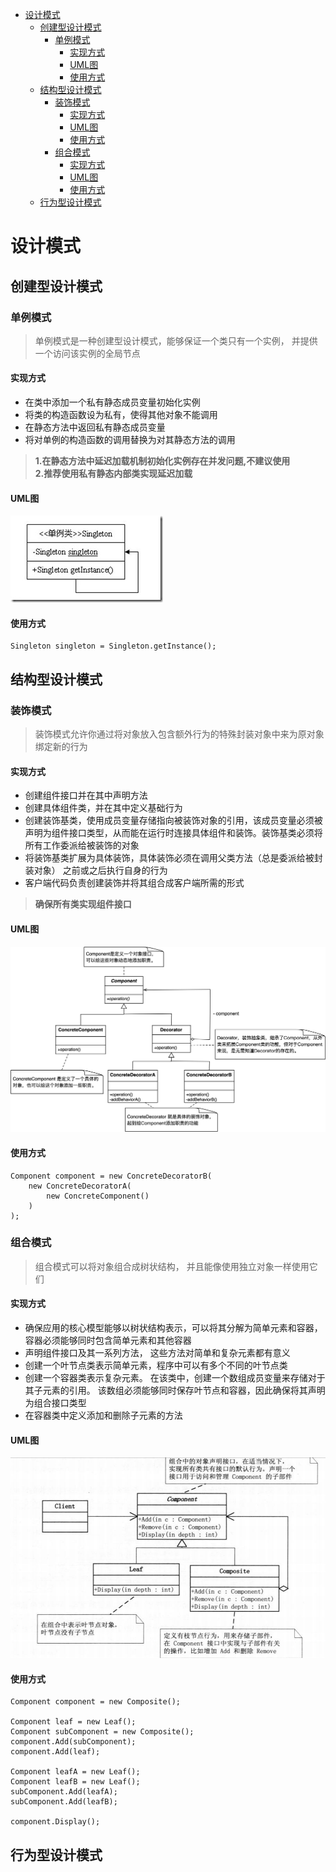 <!-- TOC -->

- [设计模式](#设计模式)
    - [创建型设计模式](#创建型设计模式)
        - [单例模式](#单例模式)
            - [实现方式](#实现方式)
            - [UML图](#uml图)
            - [使用方式](#使用方式)
    - [结构型设计模式](#结构型设计模式)
        - [装饰模式](#装饰模式)
            - [实现方式](#实现方式-1)
            - [UML图](#uml图-1)
            - [使用方式](#使用方式-1)
        - [组合模式](#组合模式)
            - [实现方式](#实现方式-2)
            - [UML图](#uml图-2)
            - [使用方式](#使用方式-2)
    - [行为型设计模式](#行为型设计模式)

<!-- /TOC -->
# 设计模式
## 创建型设计模式  
### 单例模式  
> 单例模式是一种创建型设计模式，能够保证一个类只有一个实例， 并提供一个访问该实例的全局节点  
#### 实现方式
+ 在类中添加一个私有静态成员变量初始化实例  
+ 将类的构造函数设为私有，使得其他对象不能调用  
+ 在静态方法中返回私有静态成员变量  
+ 将对单例的构造函数的调用替换为对其静态方法的调用  
> **1.在静态方法中延迟加载机制初始化实例存在并发问题,不建议使用**  
> **2.推荐使用私有静态内部类实现延迟加载**
#### UML图
![单例模式](./pic/dl111.jpg)  
#### 使用方式  
```
Singleton singleton = Singleton.getInstance();
```
## 结构型设计模式
### 装饰模式  
> 装饰模式允许你通过将对象放入包含额外行为的特殊封装对象中来为原对象绑定新的行为
#### 实现方式
+ 创建组件接口并在其中声明方法  
+ 创建具体组件类，并在其中定义基础行为  
+ 创建装饰基类，使用成员变量存储指向被装饰对象的引用，该成员变量必须被声明为组件接口类型，从而能在运行时连接具体组件和装饰。装饰基类必须将所有工作委派给被装饰的对象
+ 将装饰基类扩展为具体装饰，具体装饰必须在调用父类方法（总是委派给被封装对象） 之前或之后执行自身的行为
+ 客户端代码负责创建装饰并将其组合成客户端所需的形式  
> **确保所有类实现组件接口**  
#### UML图  
![装饰模式](./pic/zs111.jpg)  
#### 使用方式  
```
Component component = new ConcreteDecoratorB(
    new ConcreteDecoratorA(
        new ConcreteComponent()
    )
);
```
### 组合模式  
> 组合模式可以将对象组合成树状结构， 并且能像使用独立对象一样使用它们  
#### 实现方式  
+ 确保应用的核心模型能够以树状结构表示，可以将其分解为简单元素和容器，容器必须能够同时包含简单元素和其他容器  
+ 声明组件接口及其一系列方法， 这些方法对简单和复杂元素都有意义  
+ 创建一个叶节点类表示简单元素，程序中可以有多个不同的叶节点类  
+ 创建一个容器类表示复杂元素。 在该类中，创建一个数组成员变量来存储对于其子元素的引用。 该数组必须能够同时保存叶节点和容器，因此确保将其声明为组合接口类型  
+ 在容器类中定义添加和删除子元素的方法  
#### UML图  
![组合模式](./pic/zh111.jpg)  
#### 使用方式  
```
Component component = new Composite();

Component leaf = new Leaf();
Component subComponent = new Composite();
component.Add(subComponent);
component.Add(leaf);

Component leafA = new Leaf();
Component leafB = new Leaf();
subComponent.Add(leafA);
subComponent.Add(leafB);

component.Display();
```
## 行为型设计模式